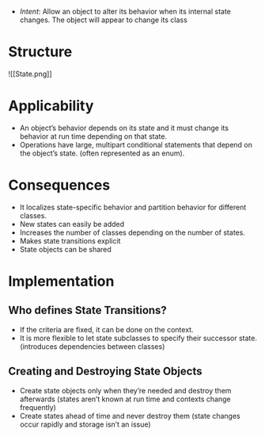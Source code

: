 * *Intent*: Allow an object to alter its behavior when its internal state changes. The object will appear to change its class
# Structure
![[State.png]]

# Applicability
* An object’s behavior depends on its state and it must change its behavior at run time depending on that state.
* Operations have large, multipart conditional statements that depend on the object’s state. (often represented as an enum).

# Consequences
* It localizes state-specific behavior and partition behavior for different classes.
* New states can easily be added
* Increases the number of classes depending on the number of states.
* Makes state transitions explicit
* State objects can be shared

# Implementation
## Who defines State Transitions?
* If the criteria are fixed, it can be done on the context.
* It is more flexible to let state subclasses to specify their successor state. (introduces dependencies between classes)

## Creating and Destroying State Objects
* Create state objects only when they’re needed and destroy them afterwards (states aren’t known at run time and contexts change frequently)
* Create states ahead of time and never destroy them (state changes occur rapidly and storage isn’t an issue)
